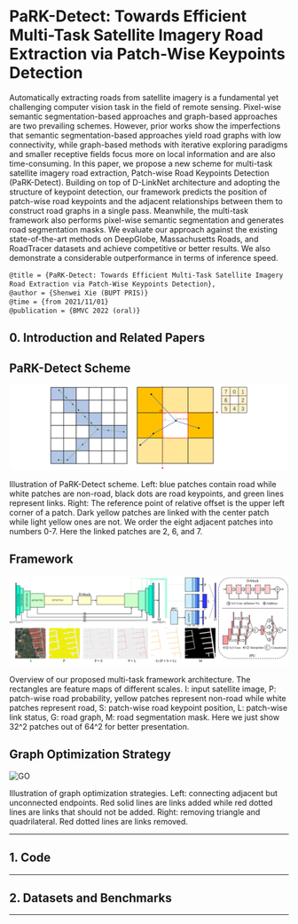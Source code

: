 # PaRK-Detect: Towards Efficient Multi-Task Satellite Imagery Road Extraction via Patch-Wise Keypoints Detection
Automatically extracting roads from satellite imagery is a fundamental yet challenging computer vision task in the field of remote sensing. 
Pixel-wise semantic segmentation-based approaches and graph-based approaches are two prevailing schemes. However, prior works show the 
imperfections that semantic segmentation-based approaches yield road graphs with low connectivity, while graph-based methods with iterative 
exploring paradigms and smaller receptive fields focus more on local information and are also time-consuming. In this paper, we propose a 
new scheme for multi-task satellite imagery road extraction, Patch-wise Road Keypoints Detection (PaRK-Detect). Building on top of D-LinkNet 
architecture and adopting the structure of keypoint detection, our framework predicts the position of patch-wise road keypoints and the 
adjacent relationships between them to construct road graphs in a single pass. Meanwhile, the multi-task framework also performs pixel-wise 
semantic segmentation and generates road segmentation masks. We evaluate our approach against the existing state-of-the-art methods on 
DeepGlobe, Massachusetts Roads, and RoadTracer datasets and achieve competitive or better results. We also demonstrate a considerable 
outperformance in terms of inference speed.

```
@title = {PaRK-Detect: Towards Efficient Multi-Task Satellite Imagery Road Extraction via Patch-Wise Keypoints Detection},  
@author = {Shenwei Xie (BUPT PRIS)}
@time = {from 2021/11/01}
@publication = {BMVC 2022 (oral)}
```

## 0. Introduction and Related Papers

## PaRK-Detect Scheme
![PaRK-Detect Scheme](/img/scheme.jpg)

Illustration of PaRK-Detect scheme.
Left: blue patches contain road while white patches are non-road, black dots are road keypoints, and green lines represent links. 
Right: The reference point of relative offset is the upper left corner of a patch. Dark yellow patches are linked with the center 
patch while light yellow ones are not. 
We order the eight adjacent patches into numbers 0-7. Here the linked patches are 2, 6, and 7.

## Framework
![Framework](/img/framework.jpg)

Overview of our proposed multi-task framework architecture. 
The rectangles are feature maps of different scales. 
I: input satellite image, 
P: patch-wise road probability, yellow patches represent non-road while white patches represent road, 
S: patch-wise road keypoint position, 
L: patch-wise link status, 
G: road graph, 
M: road segmentation mask.
Here we just show 32^2 patches out of 64^2 for better presentation.

## Graph Optimization Strategy
![GO]([/img/graph_optimization.jpg]#pic_center)

Illustration of graph optimization strategies. 
Left: connecting adjacent but unconnected endpoints. Red solid lines are links added while red dotted lines are links that should 
not be added. 
Right: removing triangle and quadrilateral. Red dotted lines are links removed.

- - -

## 1. Code

- - -

## 2. Datasets and Benchmarks

- - -
